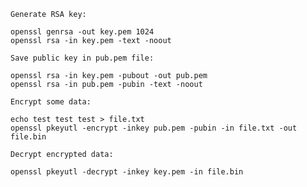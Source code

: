 

    Generate RSA key:
~~~
openssl genrsa -out key.pem 1024 
openssl rsa -in key.pem -text -noout
~~~
    Save public key in pub.pem file:
~~~
openssl rsa -in key.pem -pubout -out pub.pem 
openssl rsa -in pub.pem -pubin -text -noout 
~~~
    Encrypt some data:
~~~
echo test test test > file.txt 
openssl pkeyutl -encrypt -inkey pub.pem -pubin -in file.txt -out file.bin 
~~~
    Decrypt encrypted data:
~~~
openssl pkeyutl -decrypt -inkey key.pem -in file.bin 
~~~
